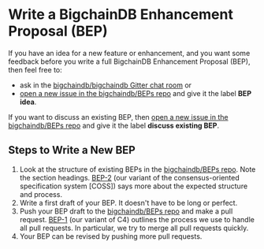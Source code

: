 <!---
Copyright BigchainDB GmbH and BigchainDB contributors
SPDX-License-Identifier: (Apache-2.0 AND CC-BY-4.0)
Code is Apache-2.0 and docs are CC-BY-4.0
--->

# Write a BigchainDB Enhancement Proposal (BEP)

If you have an idea for a new feature or enhancement, and you want some feedback before you write a full BigchainDB Enhancement Proposal (BEP), then feel free to:
  - ask in the [bigchaindb/bigchaindb Gitter chat room](https://gitter.im/bigchaindb/bigchaindb) or
  - [open a new issue in the bigchaindb/BEPs repo](https://github.com/bigchaindb/BEPs/issues/new) and give it the label **BEP idea**.

If you want to discuss an existing BEP, then [open a new issue in the bigchaindb/BEPs repo](https://github.com/bigchaindb/BEPs/issues/new) and give it the label **discuss existing BEP**.

## Steps to Write a New BEP

1. Look at the structure of existing BEPs in the [bigchaindb/BEPs repo](https://github.com/bigchaindb/BEPs). Note the section headings. [BEP-2](https://github.com/bigchaindb/BEPs/tree/master/2) (our variant of the consensus-oriented specification system [COSS]) says more about the expected structure and process.
1. Write a first draft of your BEP. It doesn't have to be long or perfect.
1. Push your BEP draft to the [bigchaindb/BEPs repo](https://github.com/bigchaindb/BEPs) and make a pull request. [BEP-1](https://github.com/bigchaindb/BEPs/tree/master/1) (our variant of C4) outlines the process we use to handle all pull requests. In particular, we try to merge all pull requests quickly.
1. Your BEP can be revised by pushing more pull requests.
